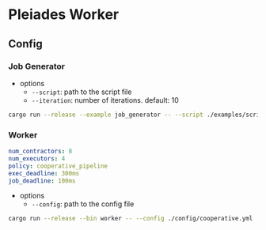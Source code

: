 # Pleiades Worker

## Config

### Job Generator

- options
  - `--script`: path to the script file
  - `--iteration`: number of iterations. default: 10

```bash
cargo run --release --example job_generator -- --script ./examples/script/hello.js --iteration 100
```

### Worker

```yml
num_contractors: 8
num_executors: 4
policy: cooperative_pipeline
exec_deadline: 300ms
job_deadline: 100ms
```

- options
  - `--config`: path to the config file

```bash
cargo run --release --bin worker -- --config ./config/cooperative.yml
```
